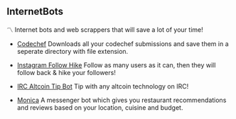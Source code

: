 ## InternetBots
:part_alternation_mark: Internet bots and web scrappers that will save a lot of your time!

* [Codechef](https://github.com/amarlearning/InternetBots/blob/master/Internet%20Bots/codechef.py) Downloads all your codechef submissions and save them in a seperate directory with file extension.

* [Instagram Follow Hike](https://github.com/amarlearning/InternetBots/blob/master/Internet%20Bots/InstaFollowerHike.py) Follow as many users as it can, then they will follow back & hike your followers!

* [IRC Altcoin Tip Bot](https://github.com/unek/node-tip-bot) Tip with any altcoin technology on IRC!

* [Monica](https://github.com/vedantrathore/Monica) A messenger bot which gives you restaurant recommendations and reviews based on your location, cuisine and budget.
